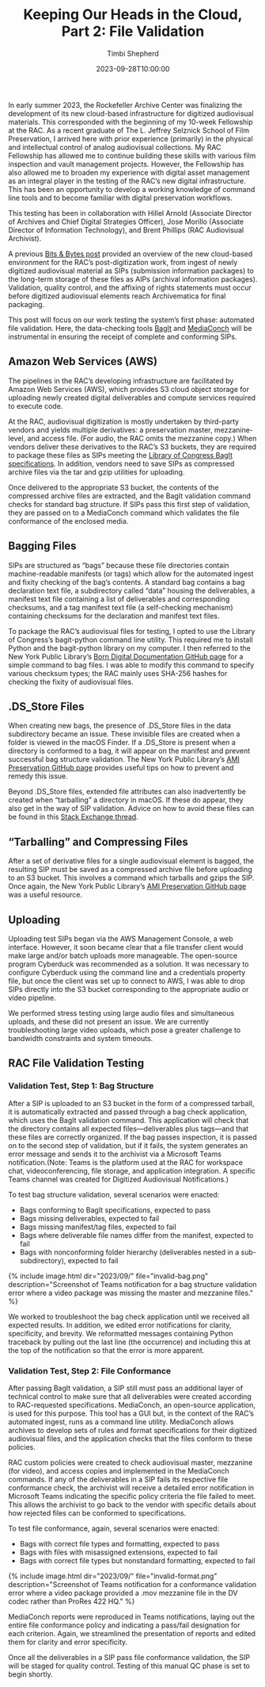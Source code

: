﻿---
title: "Keeping Our Heads in the Cloud, Part 2: File Validation"
date: 2023-09-28T10:00:00
author: Timbi Shepherd
layout: post
categories:
    - Digitization
tags:
    - Audiovisual
    - audiovisual digitization
    - Bag-It
    - MediaConch
    - service design
    - infrastructure
    - preservation

excerpt_separator: <!--more-->
---

In early summer 2023, the Rockefeller Archive Center was finalizing  the development of its new cloud-based infrastructure for digitized audiovisual materials. This corresponded with the beginning of my 10-week Fellowship at the RAC. As a recent graduate of The L. Jeffrey Selznick School of Film Preservation, I arrived here with prior experience (primarily)  in the physical and intellectual control of analog audiovisual collections. My RAC Fellowship has allowed me to continue building these skills with various film inspection and vault management projects. However, the Fellowship has also allowed me to broaden my experience with digital asset management as an integral player in the  testing of the RAC’s new digital infrastructure. This  has been an opportunity to develop a working knowledge of command line tools and to become familiar with digital preservation workflows. 

<!--more-->

This testing has been in collaboration with Hillel Arnold (Associate Director of Archives and Chief Digital Strategies Officer),  Jose Morillo (Associate Director of Information Technology), and Brent Phillips (RAC Audiovisual Archivist).

A previous [Bits & Bytes post](https://blog.rockarch.org/digital-av-infrastructure) provided an overview of the new cloud-based environment for the RAC’s post-digitization work, from ingest of newly digitized audiovisual material as SIPs (submission information packages) to the long-term storage of these files as AIPs (archival information packages). Validation, quality control, and the affixing of rights statements  must occur before digitized audiovisual elements reach Archivematica for final packaging.

This post will focus on our work testing the system’s first phase: automated file validation.  Here, the data-checking tools [BagIt](https://libraryofcongress.github.io/bagit-python/) and [MediaConch](https://mediaarea.net/MediaConch) will be instrumental in ensuring the receipt of complete and conforming SIPs.

## Amazon Web Services (AWS)

The pipelines in the RAC’s developing infrastructure are facilitated by Amazon Web Services (AWS), which provides S3 cloud object storage for uploading  newly created digital deliverables and compute services required to execute code.

At the RAC, audiovisual digitization is mostly undertaken by third-party vendors and yields multiple  derivatives: a preservation master, mezzanine-level, and access file. (For audio, the RAC omits the mezzanine copy.) When vendors deliver these  derivatives to the RAC’s S3 buckets, they are required to package these files as SIPs meeting the [Library of Congress BagIt specifications](https://www.digitalpreservation.gov/documents/bagitspec.pdf). In addition, vendors need to save SIPs as compressed archive files via the tar and gzip utilities for uploading.

Once delivered to the appropriate S3 bucket, the contents of the compressed archive files are extracted, and the BagIt validation command checks for standard bag structure. If SIPs pass this first step of validation, they are passed on to a MediaConch command which validates the file conformance of the enclosed media.

## Bagging Files

SIPs are structured as “bags” because these file directories contain machine-readable manifests (or tags) which allow for the automated ingest and fixity checking of the bag’s contents. A standard bag contains a bag declaration text file, a subdirectory called “data” housing the deliverables, a manifest text file containing a list of deliverables and corresponding checksums, and a tag manifest text file (a self-checking mechanism) containing checksums for the declaration and manifest text files.

To package the  RAC’s audiovisual files for testing, I opted to use the Library of Congress’s bagit-python command line utility. This required me to install Python and the bagit-python library on my computer. I then referred to the New York Public Library’s [Born Digital Documentation GitHub page](https://nypl.github.io/born-digital-docs/docs/recording/bagging-files.html) for a simple command to bag files. I was able to modify this command to specify various checksum types; the RAC mainly  uses SHA-256 hashes for checking the fixity of audiovisual files.

## .DS_Store  Files

When creating new bags, the presence of .DS_Store files in the data subdirectory became an issue. These invisible files are created when a folder is viewed in the macOS Finder. If a .DS_Store is present when a directory is conformed to a bag, it will appear on the manifest and prevent successful bag structure validation. The New York Public Library’s [AMI Preservation GitHub page](https://nypl.github.io/ami-preservation/pages/resources.html#ds_store-files) provides useful tips on how to prevent and remedy this issue.

Beyond .DS_Store files, extended file attributes can also inadvertently be created when “tarballing” a directory in macOS. If these do appear, they also get in the way of SIP validation. Advice on how to avoid these files can be found in this [Stack Exchange thread](https://apple.stackexchange.com/questions/75989/why-does-osx-add-extra-filename-when-i-tar-a-directory).

## “Tarballing” and Compressing Files

After a set of derivative files for a single audiovisual element is bagged, the resulting SIP must be saved as a compressed archive file before uploading to an S3 bucket. This involves a command which tarballs and gzips the SIP. Once again, the New York Public Library’s [AMI Preservation GitHub page](https://nypl.github.io/ami-preservation/pages/resources.html#creating-tars) was a useful resource.

## Uploading

Uploading test SIPs began via the AWS Management Console, a web interface. However, it soon became clear that a file transfer client would make large and/or batch uploads more manageable. The open-source program Cyberduck  was recommended as a solution. It was necessary to configure Cyberduck using the command line and a credentials property file, but once the client was set up to connect to AWS, I was able to drop SIPs directly into the  S3 bucket  corresponding to the appropriate audio  or  video  pipeline.

We performed stress testing using large audio files and simultaneous  uploads, and these did not present an issue. We are currently troubleshooting large video uploads, which pose a greater challenge to bandwidth constraints and system timeouts.

## RAC File Validation Testing

### Validation Test, Step 1: Bag Structure

After a SIP is uploaded to an S3 bucket in the form of a compressed tarball, it is automatically extracted and passed through a bag check application, which uses the BagIt validation command. This application will check that the directory contains all expected files—deliverables plus tags—and that these files are correctly organized. If the bag passes inspection, it is passed on to the second step of validation, but if it fails, the system generates an error message and sends it to the archivist via a Microsoft Teams notification.(Note: Teams is the platform used at the RAC for workspace chat, videoconferencing, file storage, and application integration. A specific Teams channel was created for Digitized Audiovisual Notifications.)

To test bag structure validation, several scenarios were enacted:

-   Bags conforming to BagIt specifications, expected to pass
-   Bags missing deliverables, expected to fail
-   Bags missing manifest/tag files, expected to fail
-   Bags where deliverable file names differ from the manifest, expected to fail
-   Bags with nonconforming folder hierarchy (deliverables nested in a sub-subdirectory), expected to fail

{% include image.html dir="2023/09/" file="invalid-bag.png" description="Screenshot of Teams notification for a bag structure validation error where a video package was missing the master and mezzanine files." %}

We worked to troubleshoot the bag check application until we received all expected results. In addition, we edited error notifications for clarity, specificity, and brevity.  We reformatted messages containing  Python traceback  by pulling out the last line (the occurrence) and including this at the top of the notification so that the error is more apparent.

### Validation Test, Step 2: File Conformance

After passing  BagIt validation, a SIP still must pass an additional layer of technical control to make sure that all deliverables were created according to RAC-requested specifications.  MediaConch, an open-source application, is used for this purpose. This tool has a GUI but, in the context of the RAC’s automated ingest, runs as a command line utility. MediaConch allows archives to develop sets of rules and format specifications for their digitized audiovisual files, and the application checks that the files conform to these policies.

RAC custom policies were created to check  audiovisual master, mezzanine (for video), and access copies and implemented in  the  MediaConch commands. If any of the deliverables in a SIP fails its respective file conformance check, the archivist will receive a detailed error notification in Microsoft Teams indicating the specific policy criteria  the file  failed to meet. This allows the archivist to go back to the vendor with specific details about how rejected files can be conformed to specifications.

To test file conformance, again, several scenarios were enacted:

-   Bags with correct file types and formatting, expected to pass
-   Bags with files with misassigned extensions, expected to fail
-   Bags with correct file  types but nonstandard formatting, expected to fail

{% include image.html dir="2023/09/" file="invalid-format.png" description="Screenshot of Teams notification for a conformance validation error where a video package provided a .mov mezzanine file in the DV codec rather than ProRes 422 HQ." %}

MediaConch reports were reproduced in Teams notifications, laying out the entire file conformance policy and indicating  a pass/fail designation for each  criterion. Again, we streamlined the presentation of reports and edited them for clarity and error specificity.

Once all the deliverables in a SIP pass file conformance validation, the SIP will be staged for quality control. Testing of this manual QC phase is set to begin shortly.
